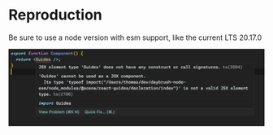 # Reproduction

Be sure to use a node version with esm support, like the current LTS 20.17.0

![Alt text](./screenshot.png)
